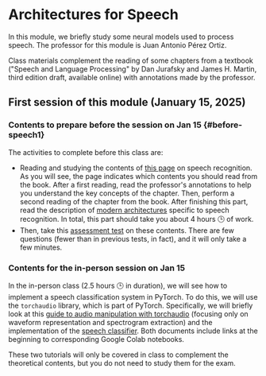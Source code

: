 # Architectures for Speech

In this module, we briefly study some neural models used to process speech. The professor for this module is Juan Antonio Pérez Ortiz.

Class materials complement the reading of some chapters from a textbook ("Speech and Language Processing" by Dan Jurafsky and James H. Martin, third edition draft, available online) with annotations made by the professor.

## First session of this module (January 15, 2025)

### Contents to prepare before the session on Jan 15 {#before-speech1}

The activities to complete before this class are:

- Reading and studying the contents of [this page](https://dlsi.ua.es/~japerez/materials/transformers/en/speech/) on speech recognition. As you will see, the page indicates which contents you should read from the book. After a first reading, read the professor's annotations to help you understand the key concepts of the chapter. Then, perform a second reading of the chapter from the book. After finishing this part, read the description of [modern architectures](https://dlsi.ua.es/~japerez/materials/transformers/en/speech/#arquitecturas-modernas-para-el-procesamiento-de-voz) specific to speech recognition. In total, this part should take you about 4 hours 🕒️ of work.
- Then, take this [assessment test](https://forms.gle/woGk9hkmepMVkrg47) on these contents. There are few questions (fewer than in previous tests, in fact), and it will only take a few minutes.

### Contents for the in-person session on Jan 15

In the in-person class (2.5 hours 🕒️ in duration), we will see how to implement a speech classification system in PyTorch. To do this, we will use the `torchaudio` library, which is part of PyTorch. Specifically, we will briefly look at this [guide to audio manipulation with torchaudio](https://pytorch.org/tutorials/beginner/audio_preprocessing_tutorial.html) (focusing only on waveform representation and spectrogram extraction) and the implementation of the [speech classifier](https://pytorch.org/tutorials/intermediate/speech_command_classification_with_torchaudio_tutorial.html). Both documents include links at the beginning to corresponding Google Colab notebooks. 

These two tutorials will only be covered in class to complement the theoretical contents, but you do not need to study them for the exam.
